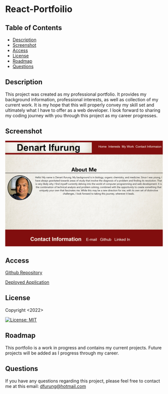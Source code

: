 # React-Portfoilio
## Table of Contents

- [Description](#description)
- [Screenshot](#screenshot)
- [Access](#access)
- [License](#license)
- [Roadmap](#roadmap)
- [Questions](#questions)

## Description

This project was created as my professional portfolio. It provides my background information, professional interests, as well as collection of my current work. It is my hope that this will properly convey my skill set and ultimately what I have to offer as a web developer. I look forward to sharing my coding journey with you through this project as my career progresses.

## Screenshot

![Screenshot of portfolio](denart-ifurung-react-portfolio/public/React%20portfolio%20Screenshot.png)

## Access

[Github Repository](https://github.com/difurung/React-Portfoilio)

[Deployed Application]()

## License

Copyright <2022> <Denart Ifurung>

[![License: MIT](https://img.shields.io/badge/License-MIT-yellow.svg)](https://opensource.org/licenses/MIT)


## Roadmap

This portfolio is a work in progress and contains my current projects. Future projects will be added as I progress through my career.

## Questions

If you have any questions regarding this project, please feel free to contact me at this email: dfurung@hotmail.com